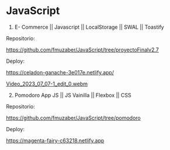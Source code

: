 # JavaScript
1) E- Commerce || Javascript || LocalStorage || SWAL  || Toastify 



Repositorio:



https://github.com/fmuzaber/JavaScript/tree/proyectoFinalv2.7



Deploy:

https://celadon-ganache-3e017e.netlify.app/

[Video_2023_07_07-1_edit_0.webm](https://github.com/fmuzaber/JavaScript/assets/104037681/72e2afa4-2136-4ecf-a13d-0abf00d45bed)


2) Pomodoro App JS || JS Vainilla || Flexbox || CSS  



Repositorio:

https://github.com/fmuzaber/JavaScript/tree/pomodoro


Deploy:

https://magenta-fairy-c63218.netlify.app
